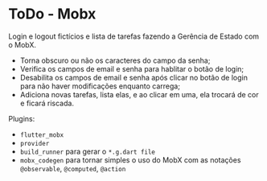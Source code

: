 # ToDo - Mobx
Login e logout fictícios e lista de tarefas fazendo a Gerência de Estado com o MobX.
 - Torna obscuro ou não os caracteres do campo da senha;
 - Verifica os campos de email e senha para hablitar o botão de login;
 - Desabilita os campos de email e senha após clicar no botão de login para não haver modificações enquanto carrega;
 - Adiciona novas tarefas, lista elas, e ao clicar em uma, ela trocará de cor e ficará riscada.

Plugins:
 - `flutter_mobx`
 - `provider` 
 - `build_runner` para gerar o `*.g.dart file`
 - `mobx_codegen` para tornar simples o uso do MobX com as notações `@observable`, `@computed`, `@action`

